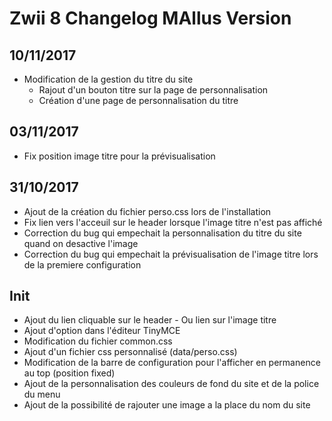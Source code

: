 Zwii 8 Changelog MAllus Version
================

## 10/11/2017
* Modification de la gestion du titre du site
    * Rajout d'un bouton titre sur la page de personnalisation
    * Création d'une page de personnalisation du titre

## 03/11/2017
* Fix position image titre pour la prévisualisation

## 31/10/2017
* Ajout de la création du fichier perso.css lors de l'installation
* Fix lien vers l'acceuil sur le header lorsque l'image titre n'est pas affiché
* Correction du bug qui empechait la personnalisation du titre du site quand on desactive l'image
* Correction du bug qui empechait la prévisualisation de l'image titre lors de la premiere configuration

## Init 
* Ajout du lien cliquable sur le header - Ou lien sur l'image titre
* Ajout d'option dans l'éditeur TinyMCE
* Modification du fichier common.css
* Ajout d'un fichier css personnalisé (data/perso.css)
* Modification de la barre de configuration pour l'afficher en permanence au top (position fixed)
* Ajout de la personnalisation des couleurs de fond du site et de la police du menu
* Ajout de la possibilité de rajouter une image a la place du nom du site
